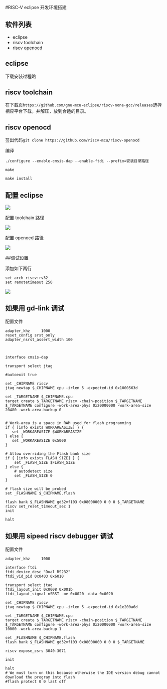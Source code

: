 #RISC-V eclipse 开发环境搭建

## 软件列表

- eclipse
- riscv toolchain
- riscv openocd

## eclipse

下载安装过程略

## riscv toolchain

在下载页`https://github.com/gnu-mcu-eclipse/riscv-none-gcc/releases`选择相应平台下载。并解压，放到合适的目录。

## riscv openocd

签出代码`git clone https://github.com/riscv-mcu/riscv-openocd`

编译

```
./configure --enable-cmsis-dap --enable-ftdi --prefix=安装目录路径

make

make install
```

## 配置 eclipse

![](./image/riscv/properties.png)

配置 toolchain 路径

![](./image/riscv/toolchain.png)

配置 openocd 路径

![](./image/riscv/openocd.png)

##调试设置

添加如下两行

```
set arch riscv:rv32
set remotetimeout 250
```

![](./image/riscv/debug.png)

## 如果用 gd-link 调试

配置文件

```
adapter_khz     1000
reset_config srst_only
adapter_nsrst_assert_width 100



interface cmsis-dap

transport select jtag

#autoexit true

set _CHIPNAME riscv
jtag newtap $_CHIPNAME cpu -irlen 5 -expected-id 0x1000563d

set _TARGETNAME $_CHIPNAME.cpu
target create $_TARGETNAME riscv -chain-position $_TARGETNAME
$_TARGETNAME configure -work-area-phys 0x20000000 -work-area-size 20480 -work-area-backup 0


# Work-area is a space in RAM used for flash programming
if { [info exists WORKAREASIZE] } {
   set _WORKAREASIZE $WORKAREASIZE
} else {
   set _WORKAREASIZE 0x5000
}

# Allow overriding the Flash bank size
if { [info exists FLASH_SIZE] } {
    set _FLASH_SIZE $FLASH_SIZE
} else {
    # autodetect size
    set _FLASH_SIZE 0
}

# flash size will be probed
set _FLASHNAME $_CHIPNAME.flash

flash bank $_FLASHNAME gd32vf103 0x08000000 0 0 0 $_TARGETNAME
riscv set_reset_timeout_sec 1
init

halt
```

## 如果用 sipeed riscv debugger 调试

配置文件

```
adapter_khz     1000

interface ftdi
ftdi_device_desc "Dual RS232"
ftdi_vid_pid 0x0403 0x6010

transport select jtag
ftdi_layout_init 0x0008 0x001b
ftdi_layout_signal nSRST -oe 0x0020 -data 0x0020

set _CHIPNAME riscv
jtag newtap $_CHIPNAME cpu -irlen 5 -expected-id 0x1e200a6d

set _TARGETNAME $_CHIPNAME.cpu
target create $_TARGETNAME riscv -chain-position $_TARGETNAME
$_TARGETNAME configure -work-area-phys 0x20000000 -work-area-size 10000 -work-area-backup 1

set _FLASHNAME $_CHIPNAME.flash
flash bank $_FLASHNAME gd32vf103 0x08000000 0 0 0 $_TARGETNAME

riscv expose_csrs 3040-3071

init

halt
# We must turn on this because otherwise the IDE version debug cannot download the program into flash
#flash protect 0 0 last off
```

